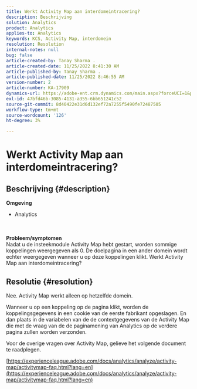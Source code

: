 ```yaml
---
title: Werkt Activity Map aan interdomeintracering?
description: Beschrijving
solution: Analytics
product: Analytics
applies-to: Analytics
keywords: KCS, Activity Map, interdomein
resolution: Resolution
internal-notes: null
bug: false
article-created-by: Tanay Sharma .
article-created-date: 11/25/2022 8:41:30 AM
article-published-by: Tanay Sharma .
article-published-date: 11/25/2022 8:46:55 AM
version-number: 2
article-number: KA-17909
dynamics-url: https://adobe-ent.crm.dynamics.com/main.aspx?forceUCI=1&pagetype=entityrecord&etn=knowledgearticle&id=fc907bf3-9c6c-ed11-9561-6045bd006e5a
exl-id: 47bfd46b-3085-4131-a355-6bb651241c52
source-git-commit: 8d40422e31d6d132ef72a7255f5490fe72487505
workflow-type: tm+mt
source-wordcount: '126'
ht-degree: 3%

---
```


# Werkt Activity Map aan interdomeintracering?

## Beschrijving {#description}

<b>Omgeving</b>
- Analytics

<br> <br><b>Probleem/symptomen</b><br>Nadat u de insteekmodule Activity Map hebt gestart, worden sommige koppelingen weergegeven als 0. De doelpagina in een ander domein wordt echter weergegeven wanneer u op deze koppelingen klikt. Werkt Activity Map aan interdomeintracering?<br>

## Resolutie {#resolution}


Nee. Activity Map werkt alleen op hetzelfde domein.

Wanneer u op een koppeling op de pagina klikt, worden de koppelingsgegevens in een cookie van de eerste fabrikant opgeslagen. En dan plaats in de variabelen van de de contextgegevens van de Activity Map die met de vraag van de de paginamening van Analytics op de verdere pagina zullen worden verzonden.

Voor de overige vragen over Activity Map, gelieve het volgende document te raadplegen.

[https://experienceleague.adobe.com/docs/analytics/analyze/activity-map/activitymap-faq.html?lang=en](https://experienceleague.adobe.com/docs/analytics/analyze/activity-map/activitymap-faq.html?lang=en)
